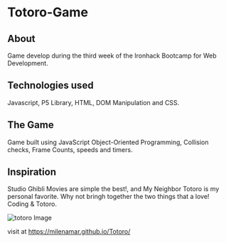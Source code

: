 # Totoro-Game

## About

Game develop during the third week of the Ironhack Bootcamp for Web Development.

## Technologies used

Javascript, P5 Library, HTML, DOM Manipulation and CSS.

## The Game

Game built using JavaScript Object-Oriented Programming, Collision checks, Frame Counts, speeds and
timers.

## Inspiration

Studio Ghibli Movies are simple the best!, and My Neighbor Totoro is my personal favorite.
Why not bringh together the two things that a love! Coding & Totoro.

![totoro Image](https://github.com/MilenaMar/Totoro/blob/main/assest/readme.png)

visit at https://milenamar.github.io/Totoro/
